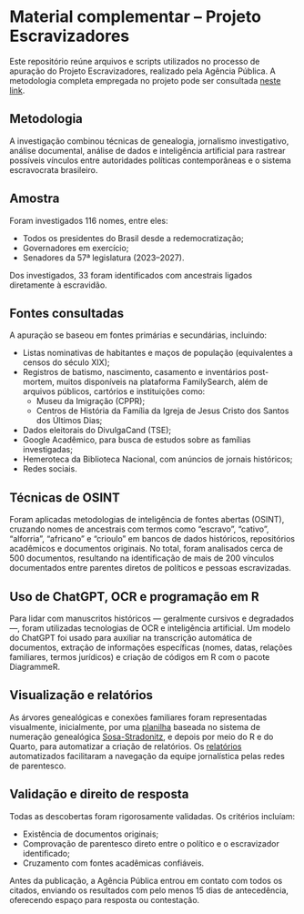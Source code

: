 # Material complementar – Projeto Escravizadores

Este repositório reúne arquivos e scripts utilizados no processo de apuração do Projeto Escravizadores, realizado pela Agência Pública. A metodologia completa empregada no projeto pode ser consultada [neste link](https://apublica.org/2024/11/como-a-publica-descobriu-os-antepassados-que-teriam-escravizados/).

## Metodologia

A investigação combinou técnicas de genealogia, jornalismo investigativo, análise documental, análise de dados e inteligência artificial para rastrear possíveis vínculos entre autoridades políticas contemporâneas e o sistema escravocrata brasileiro.

## Amostra

Foram investigados 116 nomes, entre eles:

- Todos os presidentes do Brasil desde a redemocratização;
- Governadores em exercício;
- Senadores da 57ª legislatura (2023–2027).

Dos investigados, 33 foram identificados com ancestrais ligados diretamente à escravidão.

## Fontes consultadas

A apuração se baseou em fontes primárias e secundárias, incluindo:

- Listas nominativas de habitantes e maços de população (equivalentes a censos do século XIX);
- Registros de batismo, nascimento, casamento e inventários post-mortem, muitos disponíveis na plataforma FamilySearch, além de arquivos públicos, cartórios e instituições como:
  - Museu da Imigração (CPPR);
  - Centros de História da Família da Igreja de Jesus Cristo dos Santos dos Últimos Dias;
- Dados eleitorais do DivulgaCand (TSE);
- Google Acadêmico, para busca de estudos sobre as famílias investigadas;
- Hemeroteca da Biblioteca Nacional, com anúncios de jornais históricos;
- Redes sociais.

## Técnicas de OSINT

Foram aplicadas metodologias de inteligência de fontes abertas (OSINT), cruzando nomes de ancestrais com termos como “escravo”, “cativo”, “alforria”, “africano” e “crioulo” em bancos de dados históricos, repositórios acadêmicos e documentos originais. No total, foram analisados cerca de 500 documentos, resultando na identificação de mais de 200 vínculos documentados entre parentes diretos de políticos e pessoas escravizadas.

## Uso de ChatGPT, OCR e programação em R

Para lidar com manuscritos históricos — geralmente cursivos e degradados —, foram utilizadas tecnologias de OCR e inteligência artificial. Um modelo do ChatGPT foi usado para auxiliar na transcrição automática de documentos, extração de informações específicas (nomes, datas, relações familiares, termos jurídicos) e criação de códigos em R com o pacote DiagrammeR.

## Visualização e relatórios

As árvores genealógicas e conexões familiares foram representadas visualmente, inicialmente, por uma [planilha](https://github.com/apublica/projeto-escravizadores/blob/main/Template%20Sosa-Stradonitz.xlsx) baseada no sistema de numeração genealógica [Sosa-Stradonitz](https://docs.ancestris.org/books/user-guide/page/generate-sosa-numbers), e depois por meio do R e do Quarto, para automatizar a criação de relatórios. Os [relatórios](https://github.com/apublica/projeto-escravizadores/blob/main/template_relatorio.qmd) automatizados facilitaram a navegação da equipe jornalística pelas redes de parentesco.

## Validação e direito de resposta

Todas as descobertas foram rigorosamente validadas. Os critérios incluíam:

- Existência de documentos originais;
- Comprovação de parentesco direto entre o político e o escravizador identificado;
- Cruzamento com fontes acadêmicas confiáveis.

Antes da publicação, a Agência Pública entrou em contato com todos os citados, enviando os resultados com pelo menos 15 dias de antecedência, oferecendo espaço para resposta ou contestação.
